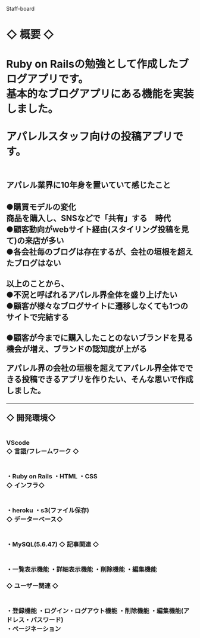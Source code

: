 Staff-board<h1>


<h1>◇ 概要 ◇<h1>
Ruby on Railsの勉強として作成したブログアプリです。<br> 
基本的なブログアプリにある機能を実装しました。<br>
<br>
アパレルスタッフ向けの投稿アプリです。<h2>
<br>
アパレル業界に10年身を置いていて感じたこと<h2>
●購買モデルの変化<br>
商品を購入し、SNSなどで「共有」する　時代<br>
●顧客動向がwebサイト経由(スタイリング投稿を見て)の来店が多い<br>
●各会社毎のブログは存在するが、会社の垣根を超えたブログはない<br>
<br>
以上のことから、<br>
●不況と呼ばれるアパレル界全体を盛り上げたい<br>
●顧客が様々なブログサイトに遷移しなくても1つのサイトで完結する<br>
<br>●顧客が今までに購入したことのないブランドを見る機会が増え、ブランドの認知度が上がる<br>

アパレル界の会社の垣根を超えてアパレル界全体でできる投稿できるアプリを作りたい、そんな思いで作成しました。<br>

---------- ----------

◇ 開発環境◇<h3>
<br>VScode
<br>
◇ 言語/フレームワーク ◇<h3>
<br>・Ruby on Rails
・HTML
・CSS
<br>
◇ インフラ◇ <h3>
<br>・heroku
・s3(ファイル保存)
<br>
◇ データーベース◇<h3>
<br>・MySQL(5.6.47)
◇ 記事関連 ◇<h3>
<br>・一覧表示機能
・詳細表示機能
・削除機能
・編集機能
<br>
<br>
◇ ユーザー関連 ◇<h3>
<br>・登録機能
・ログイン・ログアウト機能
・削除機能
・編集機能(アドレス・パスワード)
<br>
・ページネーション
